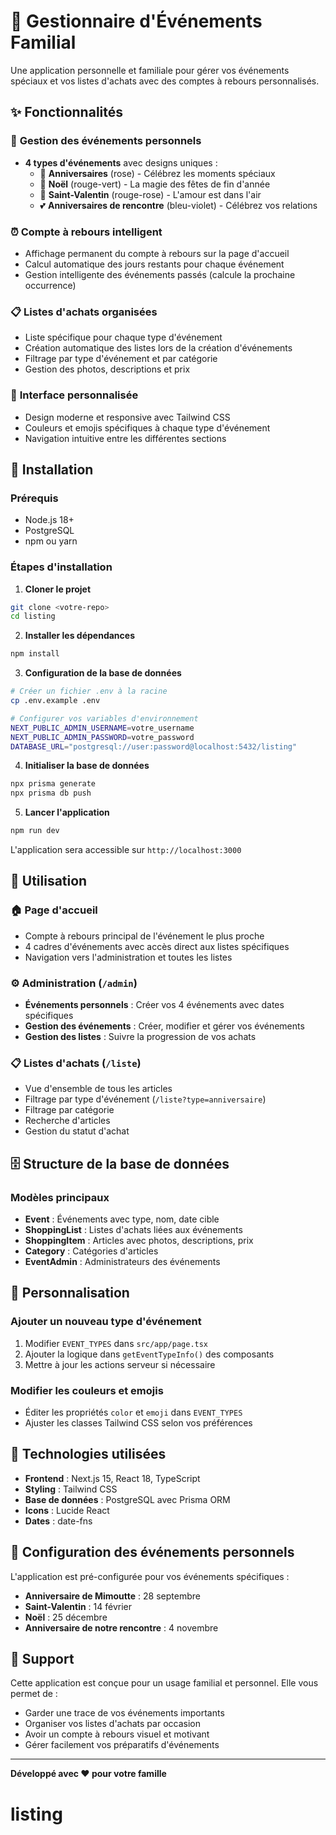 # 🎉 Gestionnaire d'Événements Familial

Une application personnelle et familiale pour gérer vos événements spéciaux et vos listes d'achats avec des comptes à rebours personnalisés.

## ✨ Fonctionnalités

### 🎯 **Gestion des événements personnels**
- **4 types d'événements** avec designs uniques :
  - 🎂 **Anniversaires** (rose) - Célébrez les moments spéciaux
  - 🎄 **Noël** (rouge-vert) - La magie des fêtes de fin d'année
  - 💝 **Saint-Valentin** (rouge-rose) - L'amour est dans l'air
  - 💕 **Anniversaires de rencontre** (bleu-violet) - Célébrez vos relations

### ⏰ **Compte à rebours intelligent**
- Affichage permanent du compte à rebours sur la page d'accueil
- Calcul automatique des jours restants pour chaque événement
- Gestion intelligente des événements passés (calcule la prochaine occurrence)

### 📋 **Listes d'achats organisées**
- Liste spécifique pour chaque type d'événement
- Création automatique des listes lors de la création d'événements
- Filtrage par type d'événement et par catégorie
- Gestion des photos, descriptions et prix

### 🎨 **Interface personnalisée**
- Design moderne et responsive avec Tailwind CSS
- Couleurs et emojis spécifiques à chaque type d'événement
- Navigation intuitive entre les différentes sections

## 🚀 Installation

### Prérequis
- Node.js 18+ 
- PostgreSQL
- npm ou yarn

### Étapes d'installation

1. **Cloner le projet**
```bash
git clone <votre-repo>
cd listing
```

2. **Installer les dépendances**
```bash
npm install
```

3. **Configuration de la base de données**
```bash
# Créer un fichier .env à la racine
cp .env.example .env

# Configurer vos variables d'environnement
NEXT_PUBLIC_ADMIN_USERNAME=votre_username
NEXT_PUBLIC_ADMIN_PASSWORD=votre_password
DATABASE_URL="postgresql://user:password@localhost:5432/listing"
```

4. **Initialiser la base de données**
```bash
npx prisma generate
npx prisma db push
```

5. **Lancer l'application**
```bash
npm run dev
```

L'application sera accessible sur `http://localhost:3000`

## 📱 Utilisation

### 🏠 **Page d'accueil**
- Compte à rebours principal de l'événement le plus proche
- 4 cadres d'événements avec accès direct aux listes spécifiques
- Navigation vers l'administration et toutes les listes

### ⚙️ **Administration** (`/admin`)
- **Événements personnels** : Créer vos 4 événements avec dates spécifiques
- **Gestion des événements** : Créer, modifier et gérer vos événements
- **Gestion des listes** : Suivre la progression de vos achats

### 📋 **Listes d'achats** (`/liste`)
- Vue d'ensemble de tous les articles
- Filtrage par type d'événement (`/liste?type=anniversaire`)
- Filtrage par catégorie
- Recherche d'articles
- Gestion du statut d'achat

## 🗄️ Structure de la base de données

### Modèles principaux
- **Event** : Événements avec type, nom, date cible
- **ShoppingList** : Listes d'achats liées aux événements
- **ShoppingItem** : Articles avec photos, descriptions, prix
- **Category** : Catégories d'articles
- **EventAdmin** : Administrateurs des événements

## 🎨 Personnalisation

### Ajouter un nouveau type d'événement
1. Modifier `EVENT_TYPES` dans `src/app/page.tsx`
2. Ajouter la logique dans `getEventTypeInfo()` des composants
3. Mettre à jour les actions serveur si nécessaire

### Modifier les couleurs et emojis
- Éditer les propriétés `color` et `emoji` dans `EVENT_TYPES`
- Ajuster les classes Tailwind CSS selon vos préférences

## 🔧 Technologies utilisées

- **Frontend** : Next.js 15, React 18, TypeScript
- **Styling** : Tailwind CSS
- **Base de données** : PostgreSQL avec Prisma ORM
- **Icons** : Lucide React
- **Dates** : date-fns

## 📝 Configuration des événements personnels

L'application est pré-configurée pour vos événements spécifiques :

- **Anniversaire de Mimoutte** : 28 septembre
- **Saint-Valentin** : 14 février
- **Noël** : 25 décembre  
- **Anniversaire de notre rencontre** : 4 novembre

## 🤝 Support

Cette application est conçue pour un usage familial et personnel. Elle vous permet de :
- Garder une trace de vos événements importants
- Organiser vos listes d'achats par occasion
- Avoir un compte à rebours visuel et motivant
- Gérer facilement vos préparatifs d'événements

---

**Développé avec ❤️ pour votre famille**
# listing
